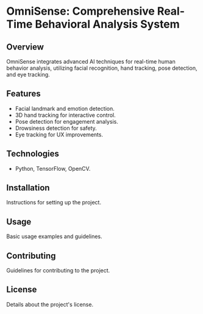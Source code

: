 # OmniSense: Comprehensive Real-Time Behavioral Analysis System

## Overview
OmniSense integrates advanced AI techniques for real-time human behavior analysis, utilizing facial recognition, hand tracking, pose detection, and eye tracking.

## Features
- Facial landmark and emotion detection.
- 3D hand tracking for interactive control.
- Pose detection for engagement analysis.
- Drowsiness detection for safety.
- Eye tracking for UX improvements.

## Technologies
- Python, TensorFlow, OpenCV.

## Installation
Instructions for setting up the project.

## Usage
Basic usage examples and guidelines.

## Contributing
Guidelines for contributing to the project.

## License
Details about the project's license.
